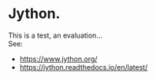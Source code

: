 # Jython.
This is a test, an evaluation...  
See:
- <https://www.jython.org/>
- <https://jython.readthedocs.io/en/latest/>


